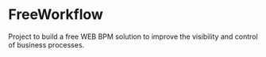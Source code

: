 # FreeWorkflow
Project to build a free WEB BPM solution to improve the visibility and control of business processes.
